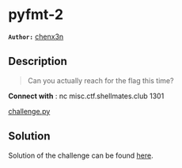 # pyfmt-2

**`Author:`** [chenx3n](https://github.com/malikDaCoda)

## Description

> Can you actually reach for the flag this time?  

**Connect with** : nc misc.ctf.shellmates.club 1301  

[challenge.py](./challenge/challenge.py)

## Solution

Solution of the challenge can be found [here](solution/).
